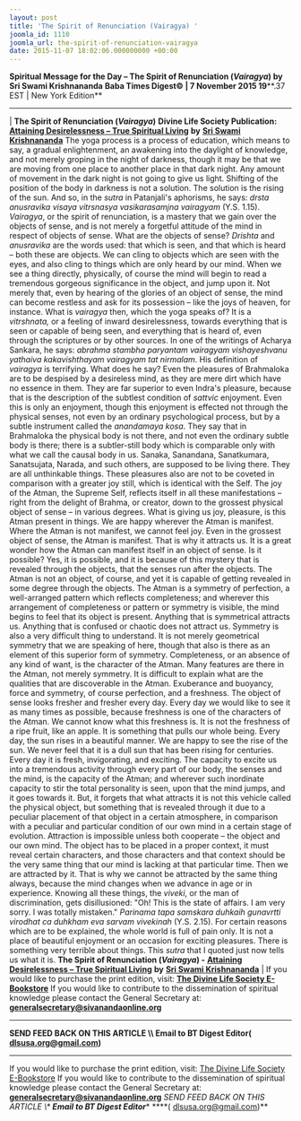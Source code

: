 ```yaml
---
layout: post
title: 'The Spirit of Renunciation (Vairagya) '
joomla_id: 1110
joomla_url: the-spirit-of-renunciation-vairagya
date: 2015-11-07 18:02:06.000000000 +00:00
---
```

**Spiritual Message for the Day – The Spirit of Renunciation (_Vairagya_) by Sri Swami Krishnananda**
 **Baba Times Digest© | 7 November 2015 19****.37 EST | New York Edition**
* * *
| 
**The Spirit of Renunciation (_Vairagya_)**
**Divine Life Society Publication:** [**Attaining Desirelessness – True Spiritual Living**](http://www.swami-krishnananda.org/living/living_24.html) **by** [**Sri Swami Krishnananda**](http://www.dlshq.org/saints/krishnananda.htm)
The yoga process is a process of education, which means to say, a gradual enlightenment, an awakening into the daylight of knowledge, and not merely groping in the night of darkness, though it may be that we are moving from one place to another place in that dark night. Any amount of movement in the dark night is not going to give us light. Shifting of the position of the body in darkness is not a solution. The solution is the rising of the sun.
And so, in the _sutra_ in Patanjali's aphorisms, he says: _drsta anusravika visaya vitrsnasya vasikarasamjna vairagyam_ (Y.S. 1.15). _Vairagya_, or the spirit of renunciation, is a mastery that we gain over the objects of sense, and is not merely a forgetful attitude of the mind in respect of objects of sense. What are the objects of sense? _Drishta_ and _anusravika_ are the words used: that which is seen, and that which is heard – both these are objects. We can cling to objects which are seen with the eyes, and also cling to things which are only heard by our mind. When we see a thing directly, physically, of course the mind will begin to read a tremendous gorgeous significance in the object, and jump upon it. Not merely that, even by hearing of the glories of an object of sense, the mind can become restless and ask for its possession – like the joys of heaven, for instance.
What is _vairagya_ then, which the yoga speaks of? It is a _vitrshnata,_ or a feeling of inward desirelessness, towards everything that is seen or capable of being seen, and everything that is heard of, even through the scriptures or by other sources. In one of the writings of Acharya Sankara, he says: _abrahma stambha paryantam vairagyam vishayeshvanu yathaiva kakavishthayam vairagyam tat nirmalam_. His definition of _vairagya_ is terrifying. What does he say? Even the pleasures of Brahmaloka are to be despised by a desireless mind, as they are mere dirt which have no essence in them. They are far superior to even Indra's pleasure, because that is the description of the subtlest condition of _sattvic_ enjoyment. Even this is only an enjoyment, though this enjoyment is effected not through the physical senses, not even by an ordinary psychological process, but by a subtle instrument called the _anandamaya kosa_. They say that in Brahmaloka the physical body is not there, and not even the ordinary subtle body is there; there is a subtler-still body which is comparable only with what we call the causal body in us. Sanaka, Sanandana, Sanatkumara, Sanatsujata, Narada, and such others, are supposed to be living there. They are all unthinkable things. These pleasures also are not to be coveted in comparison with a greater joy still, which is identical with the Self.
The joy of the Atman, the Supreme Self, reflects itself in all these manifestations – right from the delight of Brahma, or creator, down to the grossest physical object of sense – in various degrees. What is giving us joy, pleasure, is this Atman present in things. We are happy wherever the Atman is manifest. Where the Atman is not manifest, we cannot feel joy. Even in the grossest object of sense, the Atman is manifest. That is why it attracts us. It is a great wonder how the Atman can manifest itself in an object of sense. Is it possible? Yes, it is possible, and it is because of this mystery that is revealed through the objects, that the senses run after the objects. The Atman is not an object, of course, and yet it is capable of getting revealed in some degree through the objects.
The Atman is a symmetry of perfection, a well-arranged pattern which reflects completeness; and wherever this arrangement of completeness or pattern or symmetry is visible, the mind begins to feel that its object is present. Anything that is symmetrical attracts us. Anything that is confused or chaotic does not attract us. Symmetry is also a very difficult thing to understand. It is not merely geometrical symmetry that we are speaking of here, though that also is there as an element of this superior form of symmetry.
Completeness, or an absence of any kind of want, is the character of the Atman. Many features are there in the Atman, not merely symmetry. It is difficult to explain what are the qualities that are discoverable in the Atman. Exuberance and buoyancy, force and symmetry, of course perfection, and a freshness. The object of sense looks fresher and fresher every day. Every day we would like to see it as many times as possible, because freshness is one of the characters of the Atman. We cannot know what this freshness is. It is not the freshness of a ripe fruit, like an apple. It is something that pulls our whole being. Every day, the sun rises in a beautiful manner. We are happy to see the rise of the sun. We never feel that it is a dull sun that has been rising for centuries. Every day it is fresh, invigorating, and exciting. The capacity to excite us into a tremendous activity through every part of our body, the senses and the mind, is the capacity of the Atman; and wherever such inordinate capacity to stir the total personality is seen, upon that the mind jumps, and it goes towards it.
But, it forgets that what attracts it is not this vehicle called the physical object, but something that is revealed through it due to a peculiar placement of that object in a certain atmosphere, in comparison with a peculiar and particular condition of our own mind in a certain stage of evolution. Attraction is impossible unless both cooperate – the object and our own mind. The object has to be placed in a proper context, it must reveal certain characters, and those characters and that context should be the very same thing that our mind is lacking at that particular time. Then we are attracted by it. That is why we cannot be attracted by the same thing always, because the mind changes when we advance in age or in experience.
Knowing all these things, the _viveki_, or the man of discrimination, gets disillusioned: "Oh! This is the state of affairs. I am very sorry. I was totally mistaken." _Parinama tapa samskara duhkaih gunavrtti virodhat ca duhkham eva sarvam vivekinah_ (Y.S. 2.15). For certain reasons which are to be explained, the whole world is full of pain only. It is not a place of beautiful enjoyment or an occasion for exciting pleasures. There is something very terrible about things. This _sutra_ that I quoted just now tells us what it is.
**The Spirit of Renunciation (_Vairagya_) -** [**Attaining Desirelessness – True Spiritual Living**](http://www.swami-krishnananda.org/living/living_24.html) **by** [**Sri Swami Krishnananda**](http://www.dlshq.org/saints/krishnananda.htm)
 |
If you would like to purchase the print edition, visit: **[The Divine Life Society E-Bookstore](http://www.dlshq.org/download/download.htm)**
If you would like to contribute to the dissemination of spiritual knowledge please contact the General Secretary at: [](mailto:%20%3Cscript%20type=%27text/javascript%27%3E%20%3C%21--%20var%20prefix%20=%20%27ma%27%20+%20%27il%27%20+%20%27to%27;%20var%20path%20=%20%27hr%27%20+%20%27ef%27%20+%20%27=%27;%20var%20addy57016%20=%20%27generalsecretary%27%20+%20%27@%27;%20addy57016%20=%20addy57016%20+%20%27sivanandaonline%27%20+%20%27.%27%20+%20%27org%27;%20document.write%28%27%3Ca%20%27%20+%20path%20+%20%27%5C%27%27%20+%20prefix%20+%20%27:%27%20+%20addy57016%20+%20%27%5C%27%3E%27%29;%20document.write%28addy57016%29;%20document.write%28%27%3C%5C/a%3E%27%29;%20//--%3E%5Cn%20%3C/script%3E%3Cscript%20type=%27text/javascript%27%3E%20%3C%21--%20document.write%28%27%3Cspan%20style=%5C%27display:%20none;%5C%27%3E%27%29;%20//--%3E%20%3C/script%3EThis%20email%20address%20is%20being%20protected%20from%20spambots.%20You%20need%20JavaScript%20enabled%20to%20view%20it.%20%3Cscript%20type=%27text/javascript%27%3E%20%3C%21--%20document.write%28%27%3C/%27%29;%20document.write%28%27span%3E%27%29;%20//--%3E%20%3C/script%3E?subject=Contribution%20to%20Dissemination%20of%20Spiritual%20Knowledge) **generalsecretary@sivanandaonline.org**
****
**SEND FEED BACK ON THIS ARTICLE \\\ Email to BT Digest Editor[](mailto:%20%3Cscript%20type=%27text/javascript%27%3E%20%3C%21--%20var%20prefix%20=%20%27ma%27%20+%20%27il%27%20+%20%27to%27;%20var%20path%20=%20%27hr%27%20+%20%27ef%27%20+%20%27=%27;%20var%20addy72654%20=%20%27dlsusa.org%27%20+%20%27@%27;%20addy72654%20=%20addy72654%20+%20%27gmail%27%20+%20%27.%27%20+%20%27com%27;%20document.write%28%27%3Ca%20%27%20+%20path%20+%20%27%5C%27%27%20+%20prefix%20+%20%27:%27%20+%20addy72654%20+%20%27%5C%27%3E%27%29;%20document.write%28addy72654%29;%20document.write%28%27%3C%5C/a%3E%27%29;%20//--%3E%5Cn%20%3C/script%3E%3Cscript%20type=%27text/javascript%27%3E%20%3C%21--%20document.write%28%27%3Cspan%20style=%5C%27display:%20none;%5C%27%3E%27%29;%20//--%3E%20%3C/script%3EThis%20email%20address%20is%20being%20protected%20from%20spambots.%20You%20need%20JavaScript%20enabled%20to%20view%20it.%20%3Cscript%20type=%27text/javascript%27%3E%20%3C%21--%20document.write%28%27%3C/%27%29;%20document.write%28%27span%3E%27%29;%20//--%3E%20%3C/script%3E?subject=DLS%20Posts)( [dlsusa.org@gmail.com](mailto:dlsusa.org@gmail.com))**
* * *
  
If you would like to purchase the print edition, visit: [The Divine Life Society E-Bookstore](http://www.dlshq.org/download/download.htm)
If you would like to contribute to the dissemination of spiritual knowledge please contact the General Secretary at: **[generalsecretary@sivanandaonline.org](mailto:generalsecretary@sivanandaonline.org)**
**SEND FEED BACK ON THIS ARTICLE \\\**  **Email to BT Digest Editor**** [](mailto:%20%3Cscript%20type=%27text/javascript%27%3E%20%3C%21--%20var%20prefix%20=%20%27ma%27%20+%20%27il%27%20+%20%27to%27;%20var%20path%20=%20%27hr%27%20+%20%27ef%27%20+%20%27=%27;%20var%20addy72654%20=%20%27dlsusa.org%27%20+%20%27@%27;%20addy72654%20=%20addy72654%20+%20%27gmail%27%20+%20%27.%27%20+%20%27com%27;%20document.write%28%27%3Ca%20%27%20+%20path%20+%20%27%5C%27%27%20+%20prefix%20+%20%27:%27%20+%20addy72654%20+%20%27%5C%27%3E%27%29;%20document.write%28addy72654%29;%20document.write%28%27%3C%5C/a%3E%27%29;%20//--%3E%5Cn%20%3C/script%3E%3Cscript%20type=%27text/javascript%27%3E%20%3C%21--%20document.write%28%27%3Cspan%20style=%5C%27display:%20none;%5C%27%3E%27%29;%20//--%3E%20%3C/script%3EThis%20email%20address%20is%20being%20protected%20from%20spambots.%20You%20need%20JavaScript%20enabled%20to%20view%20it.%20%3Cscript%20type=%27text/javascript%27%3E%20%3C%21--%20document.write%28%27%3C/%27%29;%20document.write%28%27span%3E%27%29;%20//--%3E%20%3C/script%3E?subject=DLS%20Posts)****( [dlsusa.org@gmail.com](mailto:dlsusa.org@gmail.com))**  
